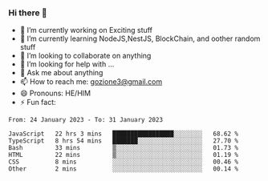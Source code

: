 ### Hi there 👋

<!--
**charlieScript/charlieScript** is a ✨ _special_ ✨ repository because its `README.md` (this file) appears on your GitHub profile.

Here are some ideas to get you started: -->

- 🔭 I’m currently working on Exciting stuff
- 🌱 I’m currently learning NodeJS,NestJS, BlockChain, and oother random stuff
- 👯 I’m looking to collaborate on anything
- 🤔 I’m looking for help with ...
- 💬 Ask me about anything
- 📫 How to reach me: gozione3@gmail.com
- 😄 Pronouns: HE/HIM
- ⚡ Fun fact: 
<!--START_SECTION:waka-->

```text
From: 24 January 2023 - To: 31 January 2023

JavaScript   22 hrs 3 mins   █████████████████░░░░░░░░   68.62 %
TypeScript   8 hrs 54 mins   ███████░░░░░░░░░░░░░░░░░░   27.70 %
Bash         33 mins         ▒░░░░░░░░░░░░░░░░░░░░░░░░   01.73 %
HTML         22 mins         ▒░░░░░░░░░░░░░░░░░░░░░░░░   01.19 %
CSS          8 mins          ░░░░░░░░░░░░░░░░░░░░░░░░░   00.46 %
Other        2 mins          ░░░░░░░░░░░░░░░░░░░░░░░░░   00.14 %
```

<!--END_SECTION:waka-->
